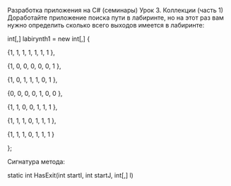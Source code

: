 Разработка приложения на C# (семинары)
Урок 3. Коллекции (часть 1)
Доработайте приложение поиска пути в лабиринте, но на этот раз вам нужно определить сколько всего выходов имеется в лабиринте:

int[,] labirynth1 = new int[,]
{

{1, 1, 1, 1, 1, 1, 1 },

{1, 0, 0, 0, 0, 0, 1 },

{1, 0, 1, 1, 1, 0, 1 },

{0, 0, 0, 0, 1, 0, 0 },

{1, 1, 0, 0, 1, 1, 1 },

{1, 1, 1, 0, 1, 1, 1 },

{1, 1, 1, 0, 1, 1, 1 }

};

Сигнатура метода:

static int HasExit(int startI, int startJ, int[,] l)
